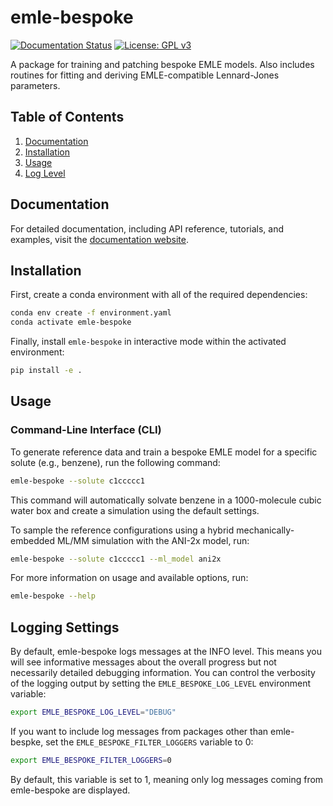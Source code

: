 # emle-bespoke

[![Documentation Status](https://github.com/michellab/emle-bespoke/actions/workflows/docs.yml/badge.svg)](https://michellab.github.io/emle-bespoke/)
[![License: GPL v3](https://img.shields.io/badge/License-GPLv3-blue.svg)](https://www.gnu.org/licenses/gpl-3.0)

A package for training and patching bespoke EMLE models. Also includes routines for fitting and deriving EMLE-compatible Lennard-Jones parameters.

## Table of Contents

1. [Documentation](#documentation)
1. [Installation](#installation)
1. [Usage](#usage)
1. [Log Level](#log-level)

## Documentation

For detailed documentation, including API reference, tutorials, and examples, visit the [documentation website](https://michellab.github.io/emle-bespoke/).

## Installation

First, create a conda environment with all of the required dependencies:

```bash
conda env create -f environment.yaml
conda activate emle-bespoke
```

Finally, install `emle-bespoke` in interactive mode within the activated environment:

```bash
pip install -e .
```

## Usage

### Command-Line Interface (CLI)

To generate reference data and train a bespoke EMLE model for a specific solute (e.g., benzene), run the following command:

```bash
emle-bespoke --solute c1ccccc1
```

This command will automatically solvate benzene in a 1000-molecule cubic water box and create a simulation using the default settings.

To sample the reference configurations using a hybrid mechanically-embedded ML/MM simulation with the ANI-2x model, run:

```bash
emle-bespoke --solute c1ccccc1 --ml_model ani2x
```

For more information on usage and available options, run:

```bash
emle-bespoke --help
```

## Logging Settings

By default, emle-bespoke logs messages at the INFO level. This means you will see informative messages about the overall progress but not necessarily detailed debugging information. You can control the verbosity of the logging output by setting the `EMLE_BESPOKE_LOG_LEVEL` environment variable:

```bash
export EMLE_BESPOKE_LOG_LEVEL="DEBUG"
```

If you want to include log messages from packages other than emle-bespke, set the `EMLE_BESPOKE_FILTER_LOGGERS` variable to 0:

```bash
export EMLE_BESPOKE_FILTER_LOGGERS=0
```

By default, this variable is set to 1, meaning only log messages coming from emle-bespoke are displayed.
